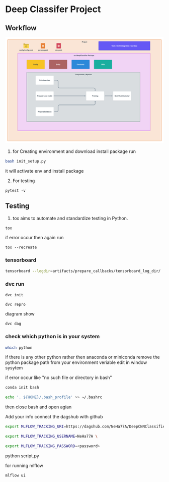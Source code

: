 # Deep Classifer Project

## Workflow

![workflow](https://raw.githubusercontent.com/NeHa77A/DeepCNNClassifier/master/images/Project%20flow.png)


1. for Creating environment and download install package run
```bash
bash init_setup.py
```
it will activate env and install package

2. For testing 
```
pytest -v
```

## Testing
1. tox aims to automate and standardize testing in Python.
```
tox
```
if error occur then again run
```
tox --recreate
```

### tensorboard 
```bash
tensorboard --logdir=artifacts/prepare_callbacks/tensorboard_log_dir/
```

### dvc run
```
dvc init
```
```
dvc repro
```
diagram show
```
dvc dag
```

### check which python is in your system
```bash
which python
```
if there is any other python rather then anaconda or miniconda remove the python package path from your environment veriable edit in window sysytem

if error occur like "no such file or directory in bash"
```bash
conda init bash
```
```bash
echo '. ${HOME}/.bash_profile' >> ~/.bashrc
```
then close bash and open agian 

Add your info connect the dagshub with github
```bash
export MLFLOW_TRACKING_URI=https://dagshub.com/NeHa77A/DeepCNNClassifier.mlflow \
```
```bash
export MLFLOW_TRACKING_USERNAME=NeHa77A \
```
```bash
export MLFLOW_TRACKING_PASSWORD=<password>
```
python script.py

for running mlflow 
```
mlflow ui
```